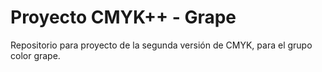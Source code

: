# Proyecto CMYK++ - Grape

Repositorio para proyecto de la segunda versión de CMYK, para el grupo color grape.
